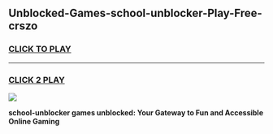 
## Unblocked-Games-school-unblocker-Play-Free-crszo
<h3>
<a href="https://premium76.site?title=school-unblocker&ref=23A">CLICK TO PLAY</a></h3>
<hr>

<h3>
<a href="https://premium76.site?title=school-unblocker&ref=23A">CLICK 2 PLAY</a>
  
</h3>

<a href="https://premium76.site?title=school-unblocker&ref=23A"><img src="https://clearcache.store/games.png"></a>


**school-unblocker games unblocked: Your Gateway to Fun and Accessible Online Gaming**
